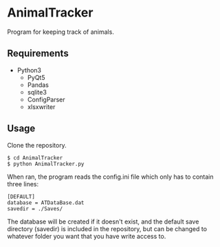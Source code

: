 # AnimalTracker
Program for keeping track of animals.

## Requirements

- Python3
    - PyQt5
    - Pandas
    - sqlite3
    - ConfigParser
    - xlsxwriter

## Usage
Clone the repository.
```shell
$ cd AnimalTracker
$ python AnimalTracker.py
```

When ran, the program reads the config.ini file which only has to contain three lines:

```init
[DEFAULT]
database = ATDataBase.dat
savedir = ./Saves/ 
```

The database will be created if it doesn't exist, and the default save directory (savedir) is included in the repository, but can be changed to whatever folder you want that you have write access to. 
